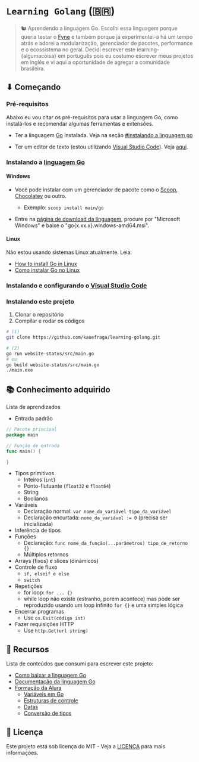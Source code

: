 # `Learning Golang` (:brazil:)

> 🐿 Aprendendo a linguagem Go. Escolhi essa linguagem porque queria testar o [Fyne](https://fyne.io) e também porque já experimentei-a há um tempo atrás e adorei a modularização, gerenciador de pacotes, performance e o ecossistema no geral. Decidi escrever este learning-{algumacoisa} em português pois eu costumo escrever meus projetos em inglês e vi aqui a oportunidade de agregar a comunidade brasileira.

## ⬇ Começando

### Pré-requisitos

Abaixo eu vou citar os pré-requisitos para usar a linguagem Go, como instalá-los e recomendar algumas ferramentas e extensões.

- Ter a linguagem [Go](https://go.dev) instalada. Veja na seção [#instalando a linguagem go](#instalando-a-linguagem-go)

- Ter um editor de texto (estou utilizando [Visual Studio Code](https://code.visualstudio.com)). Veja [aqui](#instalando-e-configurando-o-visual-studio-code).

### Instalando a [linguagem Go](https://go.dev)

#### Windows

- Você pode instalar com um gerenciador de pacote como o [Scoop](https://scoop.sh), [Chocolatey](https://chocolatey.org) ou outro.
  - Exemplo: `scoop install main/go`

- Entre na [página de download da linguagem](https://go.dev/dl), procure por "Microsoft Windows" e baixe o "go{x.xx.x}.windows-amd64.msi".

#### Linux

Não estou usando sistemas Linux atualmente. Leia:

- [How to install Go in Linux](https://golangdocs.com/install-go-linux)
- [Como instalar Go no Linux](https://dev.to/alexandreliberato/como-instalar-golang-no-linux-3pl9)

### Instalando e configurando o [Visual Studio Code](https://code.visualstudio.com)

### Instalando este projeto

1. Clonar o repositório
2. Compilar e rodar os códigos

```bash
# (1)
git clone https://github.com/kauefraga/learning-golang.git

# (2)
go run website-status/src/main.go
# ou
go build website-status/src/main.go
./main.exe
```

## 📚 Conhecimento adquirido

Lista de aprendizados

- Entrada padrão

```go
// Pacote principal
package main

// Função de entrada
func main() {

}
```

- Tipos primitivos
  - Inteiros (`int`)
  - Ponto-flutuante (`float32` e `float64`)
  - String
  - Boolianos
- Variáveis
  - Declaração normal: `var nome_da_variável tipo_da_variável`
  - Declaração encurtada: `nome_da_variável := 0` (precisa ser inicializada)
- Inferência de tipos
- Funções
  - Declaração: `func nome_da_função(...parâmetros) tipo_de_retorno {}`
  - Múltiplos retornos
- Arrays (fixos) e slices (dinâmicos)
- Controle de fluxo
  - `if, elseif e else`
  - `switch`
- Repetições
  - for loop: `for ... {}`
  - while loop não existe (estranho, porém acontece) mas pode ser reproduzido usando um loop infinito `for {}` e uma simples lógica
- Encerrar programas
  - Use `os.Exit(código int)`
- Fazer requisições HTTP
  - Use `http.Get(url string)`

## 🧻 Recursos

Lista de conteúdos que consumi para escrever este projeto:

- [Como baixar a linguagem Go](https://go.dev/doc/install)
- [Documentação da linguagem Go](https://go.dev/doc/effective_go)
- [Formação da Alura](https://cursos.alura.com.br/formacao-go)
  - [Variáveis em Go](https://www.alura.com.br/artigos/variaves-com-go-lang)
  - [Estruturas de controle](https://www.alura.com.br/artigos/estruturas-basicas-de-controle-com-go)
  - [Datas](https://www.alura.com.br/artigos/golang-trabalhando-com-datas)
  - [Conversão de tipos](https://www.alura.com.br/artigos/conversao-de-tipos-com-go)

## 📝 Licença

Este projeto está sob licença do MIT - Veja a [LICENÇA](https://github.com/kauefraga/learning-golang/blob/main/LICENSE) para mais informações.

